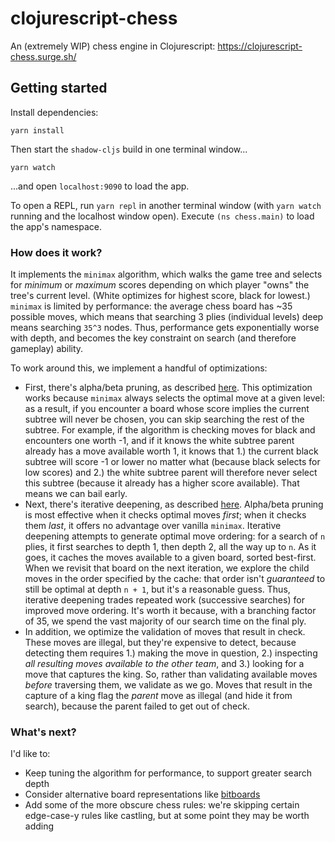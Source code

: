 # clojurescript-chess
An (extremely WIP) chess engine in Clojurescript: https://clojurescript-chess.surge.sh/

## Getting started
Install dependencies:
```
yarn install
```

Then start the `shadow-cljs` build in one terminal window...
```
yarn watch
```
...and open `localhost:9090` to load the app.

To open a REPL, run `yarn repl` in another terminal window (with `yarn watch` running and the localhost window open). Execute `(ns chess.main)` to load the app's namespace.

### How does it work?
It implements the `minimax` algorithm, which walks the game tree and selects for _minimum_ or _maximum_ scores depending on which player "owns" the tree's current level. (White optimizes for highest score, black for lowest.) `minimax` is limited by performance: the average chess board has ~35 possible moves, which means that searching 3 plies (individual levels) deep means searching `35^3` nodes. Thus, performance gets exponentially worse with depth, and becomes the key constraint on search (and therefore gameplay) ability.

To work around this, we implement a handful of optimizations:
* First, there's alpha/beta pruning, as described [here](https://www.freecodecamp.org/news/simple-chess-ai-step-by-step-1d55a9266977/). This optimization works because `minimax` always selects the optimal move at a given level: as a result, if you encounter a board whose score implies the current subtree will never be chosen, you can skip searching the rest of the subtree. For example, if the algorithm is checking moves for black and encounters one worth -1, and if it knows the white subtree parent already has a move available worth 1, it knows that 1.) the current black subtree will score -1 or lower no matter what (because black selects for low scores) and 2.) the white subtree parent will therefore never select this subtree (because it already has a higher score available). That means we can bail early.
* Next, there's iterative deepening, as described [here](https://www.gamedev.net/tutorials/_/technical/artificial-intelligence/chess-programming-part-iv-basic-search-r1171/). Alpha/beta pruning is most effective when it checks optimal moves _first_; when it checks them _last_, it offers no advantage over vanilla `minimax`. Iterative deepening attempts to generate optimal move ordering: for a search of `n` plies, it first searches to depth 1, then depth 2, all the way up to `n`. As it goes, it caches the moves available to a given board, sorted best-first. When we revisit that board on the next iteration, we explore the child moves in the order specified by the cache: that order isn't _guaranteed_ to still be optimal at depth `n + 1`, but it's a reasonable guess. Thus, iterative deepening trades repeated work (successive searches) for improved move ordering. It's worth it because, with a branching factor of 35, we spend the vast majority of our search time on the final ply.
* In addition, we optimize the validation of moves that result in check. These moves are illegal, but they're expensive to detect, because detecting them requires 1.) making the move in question, 2.) inspecting _all resulting moves available to the other team_, and 3.) looking for a move that captures the king. So, rather than validating available moves _before_ traversing them, we validate as we go. Moves that result in the capture of a king flag the _parent_ move as illegal (and hide it from search), because the parent failed to get out of check.

### What's next?
I'd like to:
* Keep tuning the algorithm for performance, to support greater search depth
* Consider alternative board representations like [bitboards](https://www.chessprogramming.org/Bitboards)
* Add some of the more obscure chess rules: we're skipping certain edge-case-y rules like castling, but at some point they may be worth adding
